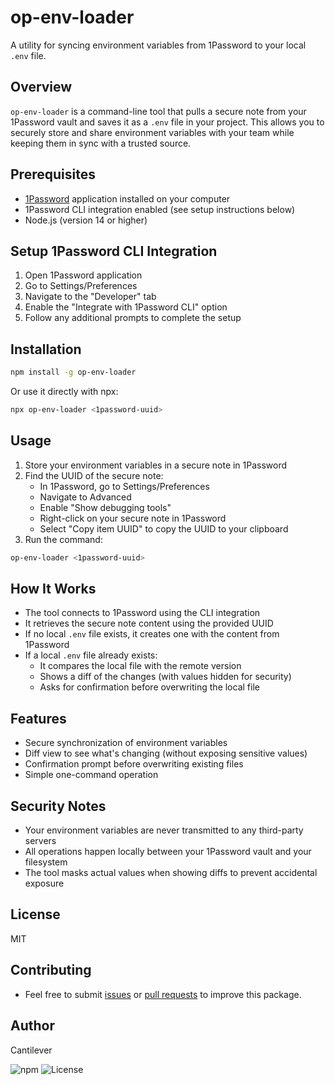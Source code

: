 # op-env-loader

A utility for syncing environment variables from 1Password to your local `.env` file.

## Overview

`op-env-loader` is a command-line tool that pulls a secure note from your 1Password vault and saves it as a `.env` file in your project. This allows you to securely store and share environment variables with your team while keeping them in sync with a trusted source.

## Prerequisites

- [1Password](https://1password.com/) application installed on your computer
- 1Password CLI integration enabled (see setup instructions below)
- Node.js (version 14 or higher)

## Setup 1Password CLI Integration

1. Open 1Password application
2. Go to Settings/Preferences
3. Navigate to the "Developer" tab
4. Enable the "Integrate with 1Password CLI" option
5. Follow any additional prompts to complete the setup

## Installation

```bash
npm install -g op-env-loader
```

Or use it directly with npx:

```bash
npx op-env-loader <1password-uuid>
```

## Usage

1. Store your environment variables in a secure note in 1Password
2. Find the UUID of the secure note:
   - In 1Password, go to Settings/Preferences
   - Navigate to Advanced
   - Enable "Show debugging tools"
   - Right-click on your secure note in 1Password
   - Select "Copy item UUID" to copy the UUID to your clipboard
3. Run the command:

```bash
op-env-loader <1password-uuid>
```

## How It Works

- The tool connects to 1Password using the CLI integration
- It retrieves the secure note content using the provided UUID
- If no local `.env` file exists, it creates one with the content from 1Password
- If a local `.env` file already exists:
  - It compares the local file with the remote version
  - Shows a diff of the changes (with values hidden for security)
  - Asks for confirmation before overwriting the local file

## Features

- Secure synchronization of environment variables
- Diff view to see what's changing (without exposing sensitive values)
- Confirmation prompt before overwriting existing files
- Simple one-command operation

## Security Notes

- Your environment variables are never transmitted to any third-party servers
- All operations happen locally between your 1Password vault and your filesystem
- The tool masks actual values when showing diffs to prevent accidental exposure

## License

MIT

## Contributing

- Feel free to submit [issues](https://github.com/Cantilever/op-env-loader/issues) or [pull requests](https://github.com/Cantilever/op-env-loader/pulls) to improve this package.

## Author

Cantilever

![npm](https://img.shields.io/npm/v/op-env-loader)
![License](https://img.shields.io/npm/l/op-env-loader)